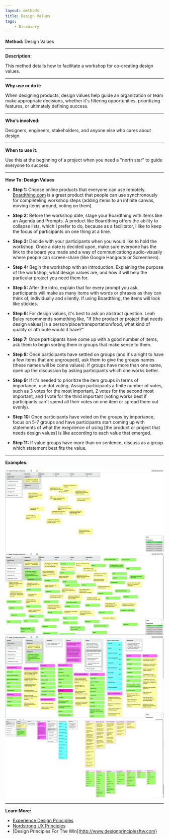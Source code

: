 ```yaml
---
layout: methods
title: Design Values
tags:
    - Discovery
---
```


**Method:** Design Values

---

**Description:**

This method details how to facilitate a workshop for co-creating design values.

---

**Why use or do it:**

When designing products, design values help guide an organization or team make appropriate decisions, whether it's filtering opportunities, prioritizing features, or ultimately defining success.

---

**Who’s involved:**

Designers, engineers, stakeholders, and anyone else who cares about design.

---

**When to use it:**

Use this at the beginning of a project when you need a "north star" to guide everyone to success.

---

**How To: Design Values**

* **Step 1:** Choose online products that everyone can use remotely. [Boardthing.com](http://boardthing.com/) is a great product that people can use synchronously for completeling workshop steps (adding items to an infinite canvas, moving items around, voting on them).

* **Step 2:** Before the workshop date, stage your Boardthing with items like an Agenda and Prompts. A product like Boardthing offers the ability to collapse lists, which I prefer to do, because as a facilitator, I like to keep the focus of participants on one thing at a time.

* **Step 3:** Decide with your participants when you would like to hold the workshop. Once a date is decided upon, make sure everyone has the link to the board you made and a way of communicationg audio-visually where people can screen-share (like Google Hangouts or Screenhero).

* **Step 4:** Begin the workshop with an introduction. Explaining the purpose of the workshop, what design values are, and how it will help the particular project you need them for.

* **Step 5:** After the intro, explain that for every prompt you ask, participants will make as many items with words or phrases as they can think of, individually and silently. If using Boardthing, the items will look like stickies.

* **Step 6:** For design values, it's best to ask an abstract question. Leah Buley recommends something like, "If [the product or project that needs design values] is a person/place/transportation/food, what kind of quality or attribute would it have?"

* **Step 7:** Once participants have come up with a good number of items, ask them to begin sorting them in groups that make sense to them.

* **Step 8:** Once participants have settled on groups (and it's alright to have a few items that are ungrouped), ask them to give the groups names (these names will be come values). If groups have more than one name, open up the discussion by asking participants which one works better.

* **Step 9:** If it's needed to prioritize the item groups in terms of importance, use dot voting. Assign participants a finite number of votes, such as 3 votes for the most important, 2 votes for the second most important, and 1 vote for the third important (voting works best if participants can't spend all their votes on one item or spread them out evenly).

* **Step 10:** Once participants have voted on the groups by importance, focus on 5-7 groups and have participants start coming up with statements of what the exeprience of using [the product or project that needs design values] is like according to each value that emerged.

* **Step 11:** If value groups have more than on sentence, discuss as a group which statement best fits the value.

---

**Examples:**

![design values words with Board Thing](/img/methods/dv1.png)
![design values words and dot voting with Board Thing](/img/methods/dv2.png)
![design values words and clustering with Board Thing](/img/methods/dv3.png)
![design values words refined with Board Thing](/img/methods/dv4.png)

---

**Learn More:**

* [Experience Design Principles](https://uxthink.wordpress.com/2011/02/01/expereince-design-principles/)
* [Nordstrong UX Principles](http://www.justinmarxdesign.com/nordstrom-ux-principles)
* [Design Principles For The Win](http://www.designprinciplesftw.com}
